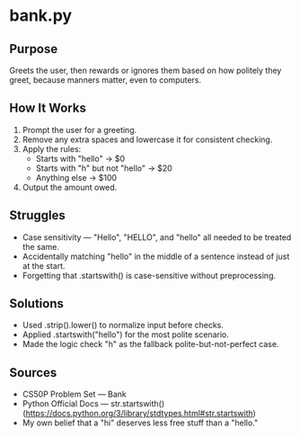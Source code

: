 # bank.py

## Purpose
Greets the user, then rewards or ignores them based on how politely they greet, because manners matter, even to computers.

## How It Works
1. Prompt the user for a greeting.
2. Remove any extra spaces and lowercase it for consistent checking.
3. Apply the rules:
   - Starts with "hello" ->  $0
   - Starts with "h" but not "hello" → $20
   - Anything else → $100
4. Output the amount owed.

## Struggles
- Case sensitivity — "Hello", "HELLO", and "hello" all needed to be treated the same.
- Accidentally matching "hello" in the middle of a sentence instead of just at the start.
- Forgetting that .startswith() is case-sensitive without preprocessing.

## Solutions
- Used .strip().lower() to normalize input before checks.
- Applied .startswith("hello") for the most polite scenario.
- Made the logic check "h" as the fallback polite-but-not-perfect case.

## Sources
- CS50P Problem Set — Bank
- Python Official Docs — str.startswith()(https://docs.python.org/3/library/stdtypes.html#str.startswith)
- My own belief that a "hi" deserves less free stuff than a "hello."
